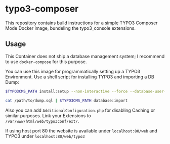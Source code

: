 # typo3-composer

This repository contains build instructions for a simple TYPO3 Composer Mode Docker image, bundeling the typo3_console extensions.

## Usage

This Container does not ship a database management system; I recommend to use `docker-compose` for this purpose.

You can use this image for programmatically setting up a TYPO3 Environment. Use a shell script for installing TYPO3 and importing a DB Dump:

```sh
$TYPO3CMS_PATH install:setup --non-interactive --force --database-user-name="root" --database-user-password="password" --database-host-name="mariadb" --database-port="3306" --database-name="typo3" --use-existing-database="typo3" --admin-user-name="admin" --admin-password="password" --site-name="EXT:imgdb" --site-setup-type="site"

cat /path/to/dump.sql | $TYPO3CMS_PATH database:import
```

Also you can add `AdditionalConfiguration.php` for disabling Caching or similar purposes. Link your Extensions to `/var/www/html/web/typo3conf/ext/`.

If using host port 80 the website is available under `localhost:80/web` and TYPO3 under `localhost:80/web/typo3`